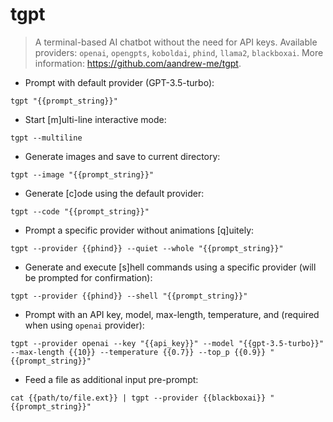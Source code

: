 # tgpt

> A terminal-based AI chatbot without the need for API keys.
> Available providers: `openai`, `opengpts`, `koboldai`, `phind`, `llama2`, `blackboxai`.
> More information: <https://github.com/aandrew-me/tgpt>.

- Prompt with default provider (GPT-3.5-turbo):

`tgpt "{{prompt_string}}"`

- Start [m]ulti-line interactive mode:

`tgpt --multiline`

- Generate images and save to current directory:

`tgpt --image "{{prompt_string}}"`

- Generate [c]ode using the default provider:

`tgpt --code "{{prompt_string}}"`

- Prompt a specific provider without animations [q]uitely:

`tgpt --provider {{phind}} --quiet --whole "{{prompt_string}}"`

- Generate and execute [s]hell commands using a specific provider (will be prompted for confirmation):

`tgpt --provider {{phind}} --shell "{{prompt_string}}"`

- Prompt with an API key, model, max-length, temperature, and  (required when using `openai` provider):

`tgpt --provider openai --key "{{api_key}}" --model "{{gpt-3.5-turbo}}" --max-length {{10}} --temperature {{0.7}} --top_p {{0.9}} "{{prompt_string}}"`

- Feed a file as additional input pre-prompt:

`cat {{path/to/file.ext}} | tgpt --provider {{blackboxai}} "{{prompt_string}}"`
